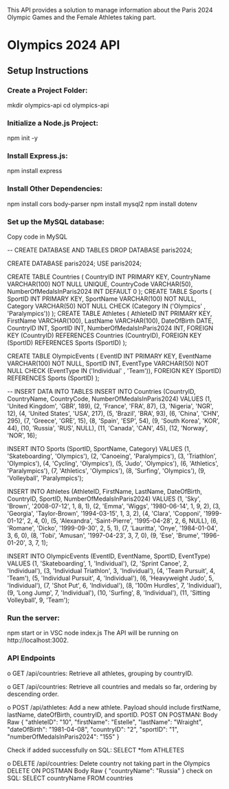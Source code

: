 This API provides a solution to manage information about the Paris 2024 Olympic Games and the Female Athletes taking part.

# Olympics 2024 API

## Setup Instructions
### Create a Project Folder: 
mkdir olympics-api
cd olympics-api

### Initialize a Node.js Project: 
npm init -y
### Install Express.js: 
npm install express
### Install Other Dependencies: 
npm install cors body-parser
npm install mysql2
npm install dotenv

### Set up the MySQL database:
Copy code in MySQL

-- CREATE DATABASE AND TABLES
DROP DATABASE paris2024;

CREATE DATABASE paris2024;
USE paris2024;

CREATE TABLE Countries (
    CountryID INT PRIMARY KEY,
    CountryName VARCHAR(100) NOT NULL UNIQUE,
    CountryCode VARCHAR(50),
    NumberOfMedalsInParis2024 INT DEFAULT 0
);
CREATE TABLE Sports (
    SportID INT PRIMARY KEY,
    SportName VARCHAR(100) NOT NULL,
    Category VARCHAR(50) NOT NULL CHECK (Category IN ('Olympics' , 'Paralympics'))
);
CREATE TABLE Athletes (
    AthleteID INT PRIMARY KEY,
    FirstName VARCHAR(100),
    LastName VARCHAR(100),
    DateOfBirth DATE,
    CountryID INT,
    SportID INT,
    NumberOfMedalsInParis2024 INT,
    FOREIGN KEY (CountryID)
        REFERENCES Countries (CountryID),
            FOREIGN KEY (SportID)
        REFERENCES Sports (SportID)
);

CREATE TABLE OlympicEvents (
    EventID INT PRIMARY KEY,
    EventName VARCHAR(100) NOT NULL,
    SportID INT,
    EventType VARCHAR(50) NOT NULL CHECK (EventType IN ('Individual' , 'Team')),
    FOREIGN KEY (SportID)
        REFERENCES Sports (SportID)
);

-- INSERT DATA INTO TABLES
INSERT INTO Countries (CountryID, CountryName, CountryCode, NumberOfMedalsInParis2024) VALUES
(1, 'United Kingdom', 'GBR', 189),
(2, 'France', 'FRA', 87),
(3, 'Nigeria', 'NGR', 12),
(4, 'United States', 'USA', 217),
(5, 'Brazil', 'BRA', 93),
(6, 'China', 'CHN', 295),
(7, 'Greece', 'GRE', 15),
(8, 'Spain', 'ESP', 54),
(9, 'South Korea', 'KOR', 44),
(10, 'Russia', 'RUS', NULL),
(11, 'Canada', 'CAN', 45),
(12, 'Norway', 'NOR', 16);

INSERT INTO Sports (SportID, SportName, Category) VALUES
(1, 'Skateboarding', 'Olympics'),
(2, 'Canoeing', 'Paralympics'),
(3, 'Triathlon', 'Olympics'),
(4, 'Cycling', 'Olympics'),
(5, 'Judo', 'Olympics'),
(6, 'Athletics', 'Paralympics'),
(7, 'Athletics', 'Olympics'),
(8, 'Surfing', 'Olympics'),
(9, 'Volleyball', 'Paralympics');

INSERT INTO Athletes (AthleteID, FirstName, LastName, DateOfBirth, CountryID, SportID, NumberOfMedalsInParis2024) VALUES
(1, 'Sky', 'Brown', '2008-07-12', 1, 8, 1),
(2, 'Emma', 'Wiggs', '1980-06-14', 1, 9, 2),
(3, 'Georgia', 'Taylor-Brown', '1994-03-15', 1, 3, 2),
(4, 'Clara', 'Copponi', '1999-01-12', 2, 4, 0),
(5, 'Alexandra', 'Saint-Pierre', '1995-04-28', 2, 6, NULL),
(6, 'Romane', 'Dicko', '1999-09-30', 2, 5, 1),
(7, 'Lauritta', 'Onye', '1984-01-04', 3, 6, 0),
(8, 'Tobi', 'Amusan', '1997-04-23', 3, 7, 0),
(9, 'Ese', 'Brume', '1996-01-20', 3, 7, 1);

INSERT INTO OlympicEvents (EventID, EventName, SportID, EventType) VALUES
(1, 'Skateboarding', 1, 'Individual'),
(2, 'Sprint Canoe', 2, 'Individual'),
(3, 'Individual Triathlon', 3, 'Individual'),
(4, 'Team Pursuit', 4, 'Team'),
(5, 'Individual Pursuit', 4, 'Individual'),
(6, 'Heavyweight Judo', 5, 'Individual'),
(7, 'Shot Put', 6, 'Individual'),
(8, '100m Hurdles', 7, 'Individual'),
(9, 'Long Jump', 7, 'Individual'),
(10, 'Surfing', 8, 'Individual'),
(11, 'Sitting Volleyball', 9, 'Team');



### Run the server: 
npm start or in VSC node index.js
The API will be running on http://localhost:3002.

### API Endpoints
o	GET /api/countries: Retrieve all athletes, grouping by countryID.

o	GET /api/countries: Retrieve all countries and medals so far, ordering by descending order.


o	POST /api/athletes: Add a new athlete. Payload should include firstName, lastName, dateOfBirth, countryID, and sportID.
POST ON POSTMAN: 
Body
Raw
    {
    "athleteID": "10",
    "firstName": "Estelle",
    "lastName": "Wraight",
    "dateOfBirth": "1981-04-08",
    "countryID": "2",
    "sportID": "1",
    "numberOfMedalsInParis2024": "155"
}

Check if added successfully on SQL:
SELECT *fom ATHLETES

o	DELETE /api/countries: Delete country not taking part in the Olympics
DELETE ON POSTMAN
Body
Raw
{
    "countryName": "Russia"
}
check on SQL:
SELECT countryName FROM countries